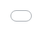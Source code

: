 ```yaml
---
layout: post
date:   2025-03-25
image: "/conflict_urbanism_sp2025/images/Fainaru/TSCV.png"
title:  "The Prisoner's Dilemma"
author: "Will Fainaru"
---
```


“A prison is a city that weighs heavily on where it is” Ruth Wilson Gilmore


#### Introduction


This past semester, I worked with the Legal Aid Society and students from Bronx Law School as part of the Video Mitigation Unit, a team dedicated to contextualizing the lives of defendants on trial through documentary storytelling. Their goal is to humanize defendants by highlighting the structural circumstances that often precede incarceration.
Given my research on supportive housing and psychiatric care, I joined the team to help untangle the labyrinthine systems of mental health courts and housing. The client in question suffers from Borderline Personality Disorder, hallucinations, and severe anxiety. He was previously subjected to solitary confinement at Rikers Island and, after completing mental health court, failed to secure long-term care. Our team sought to unpack why his initial experience in the mental health diversion program (MD1) was unsuccessful and how he might receive better treatment moving forward.
  

#### Legal Aid Society 
The Legal Aid Society (The following names are fictionalized for confidentiality)
“We were exposed to death at a very young age,” Mark recalls. Growing up in a subdivision in East New York attached to a funeral home, he and his friends lived in the shadow of mortality— especially during the crack epidemic of the 1980s. They helped each other with chores, maintaining each other’s front yards. When Mark was the new kid on the block, Lorenzo indoctrinated him into the neighborhood.

Mental health was never discussed; suffering was the norm. Anything else felt superfluous.
Despite the trauma, the kids forged a kind of kinship. They played Manhunt on a vacant landfill across the street—land that remains empty to this day. Lorenzo father, a local minister, walked them to church every week, sermonizing as they went. But even the church provoked Lorenzo’s paranoia. He claims he witnessed an exorcism as a child and avoided it ever since.
Disinvestment had gripped East New York since the 1970s, when predatory lenders targeted Black homeowners left behind in the wake of white flight. By the 1990s, the client was coming of age in what had become the most dangerous ZIP code in the country. The disinvestment and turmoil that plagued the neighborhood was palpable.Joel had seen dead bodies on his doorstep. 
Lorenzo's first visible signs of mental illness emerged before his initial incarceration in 2003. By then, the tight-knit fabric of his childhood block had unraveled. His mother and sister moved to Ozone Park, closer to Jamaica Hospital, where his sister Raquel worked and tried— unsuccessfully—to get Joel into mental health treatment. During this time, East New York was suffering from the same cyclical economic turnover that had characteized the 90s, only in reverse. The neighborhood was being inundated with investment from outside investors, catalyzed by the neighborhood’s rezoning. 

[Insert tax liens map]

Family members moved away in search of better employment opportunities and more stable housing.Lorenzo's childhood home was repossessed and transferred through a gauntlet of LLCs. The neighborhood changed, but for longtime residents, the so-called "resurgence" following the 2016 rezoning felt hollow. Vacant lots, stalled construction, and absentee landlords painted a picture of speculative warfare, not revitalization.
Lorenzo returned to this fractured environment after his release. His housing situation remained precarious—he bounced between couches, a former partner's apartment, and a transitional housing facility in Long Island City. Through a public defender, he entered a mental health court program and was connected to a behavioral health provider. Though he found the program beneficial, it offered neither housing nor long-term care. He found himself on the outside looking into the city’s Continuum of Care, which presupposes that housing should be the first step towards rehabilitation. Apparently Housing First comes with a caveat for former inmates.


#### Barriers to Supportive Housing

Lorenzo was discharged after overstaying the time limit and later rejected from supportive housing. Like many applicants, he was unable to prove chronic street homelessness—particularly difficult for those who couch-surf, as Joel did. His rejection was likely compounded by his criminal record and the broad discretion granted to housing providers, many of whom avoid tenants perceived as high-risk.

The 2010e application process is highly selective, and research has shown that providers often engage in “creaming”—selecting applicants who appear less costly or easier to manage. Although Local Law 3 now requires New York City’s Human Resources Administration to release supportive housing application data (as of 2023), the dataset remains limited and opaque. Using this data, I created the following visualizations to highlight systemic barriers and provide a foundation for future monitoring as more detailed, annual data becomes available.


<div class="iframe-column">
  <iframe src="https://willfainaru21.github.io/ConflictUrbanismFinal/sankey_diagramSH.html" style="position:absolute;top:0;left:0;width:100%;height:100%;" frameborder="0"></iframe>
</div>



Local Law 3 also mandates that providers disclose the reasons for denying applicants. However, these justifications are often subjective and inconsistently recorded. Applicants are frequently rejected due to minor technicalities, incomplete documentation, or misinterpretations of eligibility criteria—particularly the vague and inconsistently applied definition of “chronically street homeless.”

<iframe src="https://willfainaru21.github.io/conflict_urbanism_sp2025/assets/Fainaru/tree_diagramSH2.html" style="position:absolute;top:0;left:0;width:100%;height:100%;" frameborder="0"></iframe>


Despite being designed to foster stability and recovery, supportive housing often excludes individuals with incarceration histories. For instance, programs like NYC 15/15 disqualify applicants who were incarcerated for more than 90 days. Even those who do secure placements may find themselves warehoused in environments misaligned with their recovery needs, increasing the risk of recidivism. The pathway from incarceration to supportive housing is far less direct than the one available to individuals exiting a DHS-contracted shelter.

![supportive housing gif](/conflict_urbanism_sp2025/images/Fainaru/supportive_housing_combined.gif)




#### Continuity of Care in Supportive Housing:

Supportive housing is highly contingent on where it is located, as many facilities vary significantly across their retention rates, capacity constraints, and quality of services. The Office of Mental Health has organized Assertive Community Treatment Teams (ACT) to help clients navigate from institutions to supportive housing, through the Continuum of Care. But unfortunately, not all clients – particularly clients with criminal records – have access to these treatment teams. 
The following map displays the location of the Office of Mental Health’s supportive housing facilities and its ACT teams listed in its mental health directory. I have joined these locations with performance metrics as provided by the Office of Mental Health. For supportive housing, this includes retention rates, discharge patterns and Median Lengths of Stay. For Assertive Community Treatment teams, there is a variable indicating Assisted Outpatient Treatment (AOT). This is what Joel completed as part of mental health court in accordance with Kendra’s Law, a law that mandated convicts with mental health diagnosis complete intensive treatment programs. 

It is difficult to compare across supportive housing facilities as they vary significantly by location, populations they serve, financing sources, and performance. That being said, it is difficult to evaluate Continuity of Care in regards to supportive housing. This is where I used K-Means Clustering to reclassify the OMH supportive housing facilities according to their performance metrics. This allowed be to delineate three clusters: High continuity, moderate continuity, and low continuity based on variables like “discharges per bed” and median lengths of stay. By visualizing how these performance metrics vary across space, I could identify patterns that emerged between supportive housing and the mental health providers. It appears that ACT teams in close proximity to supportive housing sites in East Harlem and the South Bronx were more effective at transitioning patients to permanent supportive housing. 

![K-Means Supportive](/conflict_urbanism_sp2025/images/Fainaru/KMeansSupportive.png)


![K-Means Cluster](/conflict_urbanism_sp2025/images/Fainaru/KMeansCluster.png)

<div class="iframe-column">
  <iframe src="/assets/Fainaru/supportive_housing_map.html" style="position:absolute;top:0;left:0;width:100%;height:100%;" frameborder="0"></iframe>
</div>



#### Carceral Care 

Supportive housing is intended to function at the nexus of housing and mental health care. Yet in practice, the connection between the two is often fragile—especially in neighborhoods like East New York, where decades of disinvestment have eroded the basic infrastructure needed to support either domain.
For many residents, mental health treatment does not begin until incarceration. Places like Rikers Island—now one of the largest psychiatric providers in the country—have become de facto sites of mental health care.Mental health impinges on incarceration, with treatment inextricably linked to the carceral system. After release, people are often discharged back into the same neighborhoods and structural inequities that precipitated their decline—areas with few clinics, overstretched providers, limited pharmacy access, and chronic housing instability. In East New York, this cycle is particularly visible. The lack of structural mental health care has created a void that law enforcement and the carceral system fills the void. In the absence of adequate treatment,  people struggling with mental illness are predisposed to drug addiction and engaging in criminal activity.
The map below visualizes the distribution of pharmacies across New York City alongside the locations of drug-related crimes, according to the NYPD’s 2023 criminal activity dataset. East New York stands out for its limited pharmacy access and concentrated pockets of drug-related arrests. This spatial pattern reflects the experience shared by the client during our interview: he was exposed to drugs from a young age and reported being off his medication during the incident that preceded his arrest.

Insert map of pharmacy locations and drug-related crime incidents in East New York


#### Housing is Mental Health

Deterioration and disinvestment in the housing market often reverberate through the mental health care system. Housing insecurity amplifies psychological distress, while untreated mental illness can further destabilize housing—creating a self-reinforcing cycle of vulnerability. Bieler et al. describe housing and mental health care as interconnected elements within urban assemblages: interdependent infrastructural constellations where precarity flows between systems. In this framework, instability in one domain—whether housing or health—can quickly spill into the other.

<div class="iframe-column">
  <iframe src="/assets/Fainaaru/HousingHealthBivar.html" style="position:absolute;top:0;left:0;width:100%;height:100%;" frameborder="0"></iframe>
</div>


Research by Tran et al., using SPARCS data, shows that gentrification and displacement are associated with increased psychiatric hospitalizations across New York City.
Building on their work, I used the same SPARCS dataset to examine the financial burden of psychiatric care across neighborhoods. I queried 1,000 records of psychiatric discharges from hospitals in the New York City metro area, focusing on how much patients paid out of pocket compared to what their insurance covered.
Using a Random Forest machine learning model, I was able to predict the out-of-pocket ratio with 80% accuracy based on a small set of features: hospital name, patient race and age, diagnosis, insurance type, and discharge disposition (such as homelessness or placement in supportive housing). Notably, the hospital itself emerged as the most important predictor, suggesting that structural differences between hospitals—rather than individual patient characteristics—are the primary drivers of unequal financial burdens.

![Random Forest Feature Importance](/conflict_urbanism_sp2025/images/Fainaru/RandomForest.png)

Jamaica Hospital, where Lorenzo briefly received treatment, had one of the highest out-of-pocket ratios citywide. This indicates that patients there—many of whom are likely uninsured or underinsured—bear a disproportionately high share of psychiatric costs.

![Jamaica Hospital](/conflict_urbanism_sp2025/images/Fainaru/JamaicaHospital.png)

To examine the spatial dimension of this disparity, I overlaid hospital locations with demographic and housing data from the American Community Survey at the Neighborhood Tabulation Area (NTA) level. I focused on indicators related to insurance coverage, housing cost burden, and access to care. The goal was to visualize how neighborhood-level precarity not only shapes the financial burden of psychiatric care—but also influences where people are most likely to seek treatment in the first place.

Placeholder for Interactive Map

#### Conclusion

In Root Shock, Mindy Thompson Fullilove argues that urban renewal and displacement become “hardwired in place,” leaving behind a lasting imprint on the physical and emotional fabric of neighborhoods. In the case of the client, this void—shaped by decades of disinvestment—manifested in his psychological unraveling and eventual entanglement with the carceral system. His story illustrates the deep, often invisible, connections between mental health, place, and the built environment.
Displacement and disinvestment do more than fragment neighborhoods—they disrupt the continuity of care and sever the social threads that bind communities together. They unravel what Baumann et. al calls the “life-space network”: the routines, relationships, and places that sustain a sense of stability and identity. When these networks collapse, people with mental illness often find themselves tethered not to community, but to institutions—prisons, hospitals, or shelters—that serve as inadequate substitutes for care.


Use Author-Date parenthetical citations following Chicago Manual of Style conventions throughout your document, and add a works cited at the bottom of your post. See Author-Date quick guide [here](https://www-chicagomanualofstyle-org.ezproxy.cul.columbia.edu/tools_citationguide/citation-guide-2.html) for citation conventions.  

To include hyperlinks format them like this [text of link](http://c4sr.columbia.edu/).  

To embed images first ensure that the file is at least 740px wide. Then place the image file in a folder named for your group in the images folder. Then link to that image using the format here, but replace the file path with the name of your group's folder and appropriate image file name:  

![description of image](/template_site/images/sample_image.png)

If you want to include html files (i.e. an interactive map) host these via your personal github page, and then you can embed them in your document with a iframe. The format looks like this:  


All you need to do to use one is replace the url that is between the two " ". Here is an iframe of mapbox tiles:  

***REMINDER: To view the structure of your website in Visual Studio Code without having to upload to Github, press the following keys to get a spit-screen view: Ctrl K then V.***
